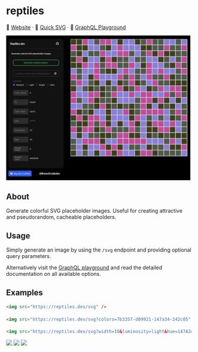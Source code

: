 # reptiles

🦎
 [Website](https://reptiles.dev) · 🚀 [Quick SVG](https://reptiles.dev/svg) · 🛝 [GraphQL Playground](https://reptiles.dev/graphql)

<img width="500px" src="docs/example.png">

## About

Generate colorful SVG placeholder images. Useful for creating attractive and pseudorandom, cacheable placeholders.

## Usage

Simply generate an image by using the `/svg` endpoint and providing optional query parameters.

Alternatively visit the [GraphQL playground](https://reptiles.dev/graphql) and read the detailed documentation on all available options.

## Examples

```html
<img src="https://reptiles.dev/svg" />

<img src="https://reptiles.dev/svg?colors=7b3357-d09921-147a34-242c05" />

<img src="https://reptiles.dev/svg?width=10&luminosity=light&hue=147A34">
```

<img src="https://reptiles.dev/svg" />

<img src="https://reptiles.dev/svg?colors=7b3357-d09921-147a34-242c05" />

<img src="https://reptiles.dev/svg?width=10&luminosity=light&hue=147A34">

